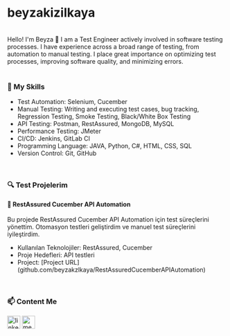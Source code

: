 # beyzakizilkaya
<div align="center"> 
<br/>
<div align="left">
      Hello! I'm Beyza 👋 I am a Test Engineer actively involved in software testing processes. I have experience across a broad range of testing, from automation to manual testing. I place great importance on optimizing test processes, improving software quality, and minimizing errors. 
</div>
  <br/>
   
<div align="left">
   <h3>🚀 My Skills</h3>
   <ul>
       <li>Test Automation: Selenium, Cucember</li>
       <li>Manual Testing: Writing and executing test cases, bug tracking, Regression Testing, Smoke Testing, Black/White Box Testing</li>
       <li>API Testing: Postman, RestAssured, MongoDB, MySQL</li>
       <li>Performance Testing: JMeter</li>
       <li>CI/CD: Jenkins, GitLab CI</li>
       <li>Programming Language: JAVA, Python, C#, HTML, CSS, SQL</li>
       <li>Version Control: Git, GitHub</li>
   </ul>  
</div>  
<br/>

<div align="left">
      <h3>🔍 Test Projelerim</h3>
      <h4>📂 RestAssured Cucember API Automation</h4>
      Bu projede RestAssured Cucember API Automation için test süreçlerini yönettim. Otomasyon testleri geliştirdim ve manuel test süreçlerini iyileştirdim.
      <ul>
            <li>Kullanılan Teknolojiler: RestAssured, Cucember</li>
            <li>Proje Hedefleri: API testleri</li>
            <li>Project: [Project URL](github.com/beyzakzlkaya/RestAssuredCucemberAPIAutomation)</li>
      </ul>
     

    
</div>
<br/>

 <div align="Left">
    <h3>📫 Content Me</h3> 
        <a href="https://www.linkedin.com/in/beyzakzlkya/" target="_blank"><img align="center" src="https://cdn-icons-png.flaticon.com/512/174/174857.png" alt="linkedin-profile" height="30" width="30"/></a>
  <a href="https://medium.com/@beyzakizilkaya" target="blank"><img align="center" src="https://www.webmasto.com/wp-content/uploads/2017/08/Medium-App-Icon-2017.png" alt="medium-profile" height="30" width="30" /></a>
 </div>


  


</div>
